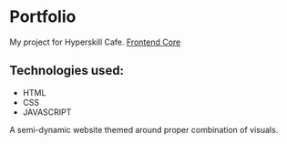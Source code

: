 # Portfolio
<p>My project for Hyperskill Cafe. <a href="https://hyperskill.org/projects/210?track=5">Frontend Core</a></p>
<h2>Technologies used:</h2>
<ul>
  <li>HTML</li>
  <li>CSS</li>
  <li>JAVASCRIPT</li>
</ul>
<p>A semi-dynamic website themed around proper combination of visuals.</p>

